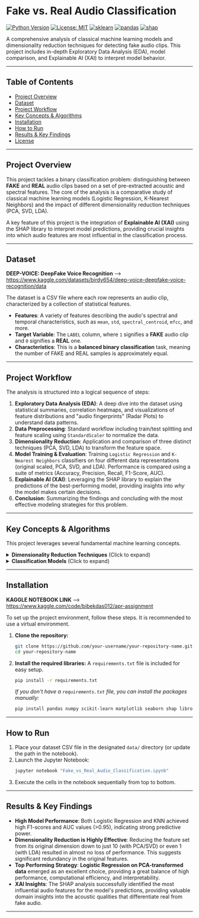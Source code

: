 # Fake vs. Real Audio Classification

[![Python Version](https://img.shields.io/badge/Python-3.8+-blue.svg)](https://www.python.org/downloads/)
[![License: MIT](https://img.shields.io/badge/License-MIT-yellow.svg)](https://opensource.org/licenses/MIT)
[![sklearn](https://img.shields.io/badge/scikit--learn-✓-orange)](https://scikit-learn.org/stable/)
[![pandas](https://img.shields.io/badge/pandas-✓-blue)](https://pandas.pydata.org/)
[![shap](https://img.shields.io/badge/SHAP-✓-purple)](https://shap.readthedocs.io/en/latest/)

A comprehensive analysis of classical machine learning models and dimensionality reduction techniques for detecting fake audio clips. This project includes in-depth Exploratory Data Analysis (EDA), model comparison, and Explainable AI (XAI) to interpret model behavior.

---

##  Table of Contents
- [Project Overview](#-project-overview)
- [Dataset](#-dataset)
- [Project Workflow](#-project-workflow)
- [Key Concepts & Algorithms](#-key-concepts--algorithms)
- [Installation](#-installation)
- [How to Run](#-how-to-run)
- [Results & Key Findings](#-results--key-findings)
- [License](#-license)

---

##  Project Overview

This project tackles a binary classification problem: distinguishing between **FAKE** and **REAL** audio clips based on a set of pre-extracted acoustic and spectral features. The core of the analysis is a comparative study of classical machine learning models (Logistic Regression, K-Nearest Neighbors) and the impact of different dimensionality reduction techniques (PCA, SVD, LDA).

A key feature of this project is the integration of **Explainable AI (XAI)** using the SHAP library to interpret model predictions, providing crucial insights into which audio features are most influential in the classification process.

---

##  Dataset  

**DEEP-VOICE: DeepFake Voice Recognition** --> https://www.kaggle.com/datasets/birdy654/deep-voice-deepfake-voice-recognition/data

The dataset is a CSV file where each row represents an audio clip, characterized by a collection of statistical features.

-   **Features**: A variety of features describing the audio's spectral and temporal characteristics, such as `mean`, `std`, `spectral_centroid`, `mfcc`, and more.
-   **Target Variable**: The `LABEL` column, where `1` signifies a **FAKE** audio clip and `0` signifies a **REAL** one.
-   **Characteristics**: This is a **balanced binary classification** task, meaning the number of FAKE and REAL samples is approximately equal.

---

##  Project Workflow

The analysis is structured into a logical sequence of steps:

1.  **Exploratory Data Analysis (EDA)**: A deep dive into the dataset using statistical summaries, correlation heatmaps, and visualizations of feature distributions and "audio fingerprints" (Radar Plots) to understand data patterns.
2.  **Data Preprocessing**: Standard workflow including train/test splitting and feature scaling using `StandardScaler` to normalize the data.
3.  **Dimensionality Reduction**: Application and comparison of three distinct techniques (PCA, SVD, LDA) to transform the feature space.
4.  **Model Training & Evaluation**: Training `Logistic Regression` and `K-Nearest Neighbors` classifiers on four different data representations (original scaled, PCA, SVD, and LDA). Performance is compared using a suite of metrics (Accuracy, Precision, Recall, F1-Score, AUC).
5.  **Explainable AI (XAI)**: Leveraging the SHAP library to explain the predictions of the best-performing model, providing insights into *why* the model makes certain decisions.
6.  **Conclusion**: Summarizing the findings and concluding with the most effective modeling strategies for this problem.

---

##  Key Concepts & Algorithms

This project leverages several fundamental machine learning concepts.

<details>
<summary><b>Dimensionality Reduction Techniques</b> (Click to expand)</summary>

Dimensionality reduction is the process of reducing the number of input features. This is useful for improving model performance, reducing computational cost, and mitigating the "curse of dimensionality."

-   **Principal Component Analysis (PCA)**: An **unsupervised** technique that finds orthogonal (uncorrelated) components that capture the maximum variance in the data. By keeping only the top `k` components, we retain most of the information in a lower-dimensional space.

-   **Singular Value Decomposition (SVD)**: A matrix factorization technique used via `TruncatedSVD`. It is similar to PCA but can be more numerically stable and works well with sparse data.

-   **Linear Discriminant Analysis (LDA)**: A **supervised** technique that finds the feature subspace that maximizes the separability between classes. It aims to maximize the distance between class means while minimizing the variance within each class.

</details>

<details>
<summary><b>Classification Models</b> (Click to expand)</summary>

-   **Logistic Regression**: A linear model that uses a sigmoid function to output a probability for binary classification. It is highly interpretable and serves as a strong baseline.

-   **K-Nearest Neighbors (KNN)**: A non-parametric, instance-based algorithm that classifies a new data point based on the majority class of its `k` nearest neighbors in the feature space.

</details>

---

##  Installation

**KAGGLE NOTEBOOK LINK** --> https://www.kaggle.com/code/bibekdas012/apr-assignment

To set up the project environment, follow these steps. It is recommended to use a virtual environment.

1.  **Clone the repository:**
    ```bash
    git clone https://github.com/your-username/your-repository-name.git
    cd your-repository-name
    ```

2.  **Install the required libraries:**
    A `requirements.txt` file is included for easy setup.
    ```bash
    pip install -r requirements.txt
    ```
    *If you don't have a `requirements.txt` file, you can install the packages manually:*
    ```bash
    pip install pandas numpy scikit-learn matplotlib seaborn shap librosa
    ```

---

##  How to Run

1.  Place your dataset CSV file in the designated `data/` directory (or update the path in the notebook).
2.  Launch the Jupyter Notebook:
    ```bash
    jupyter notebook "Fake_vs_Real_Audio_Classification.ipynb"
    ```
3.  Execute the cells in the notebook sequentially from top to bottom.

---

## Results & Key Findings

-   **High Model Performance**: Both Logistic Regression and KNN achieved high F1-scores and AUC values (>0.95), indicating strong predictive power.
-   **Dimensionality Reduction is Highly Effective**: Reducing the feature set from its original dimension down to just 10 (with PCA/SVD) or even 1 (with LDA) resulted in almost no loss of performance. This suggests significant redundancy in the original features.
-   **Top Performing Strategy**: **Logistic Regression on PCA-transformed data** emerged as an excellent choice, providing a great balance of high performance, computational efficiency, and interpretability.
-   **XAI Insights**: The SHAP analysis successfully identified the most influential audio features for the model's predictions, providing valuable domain insights into the acoustic qualities that differentiate real from fake audio.

---
